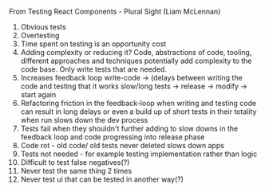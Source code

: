 From Testing React Components - Plural Sight (Liam McLennan)

1. Obvious tests
2. Overtesting
3. Time spent on testing is an opportunity cost
4. Adding complexity or reducing it? Code, abstractions of code, tooling, different approaches and techniques potentially add complexity to the code base. Only write tests that are needed.
5. Increases feedback loop write-code -> (delays between writing the code and testing that it works slow/long tests -> release -> modify -> start again
6. Refactoring friction in the feedback-loop when writing and testing code can result in long delays or even a build up of short tests in their totality when run slows down the dev process
7. Tests fail when they shouldn't further adding to slow downs in the feedback loop and code progressing into release phase
8. Code rot - old code/ old tests never deleted slows down apps
9. Tests not needed - for example testing implementation rather than logic
10. Difficult to test false negatives(?)
11. Never test the same thing 2 times
12. Never test ui that can be tested in another way(?)